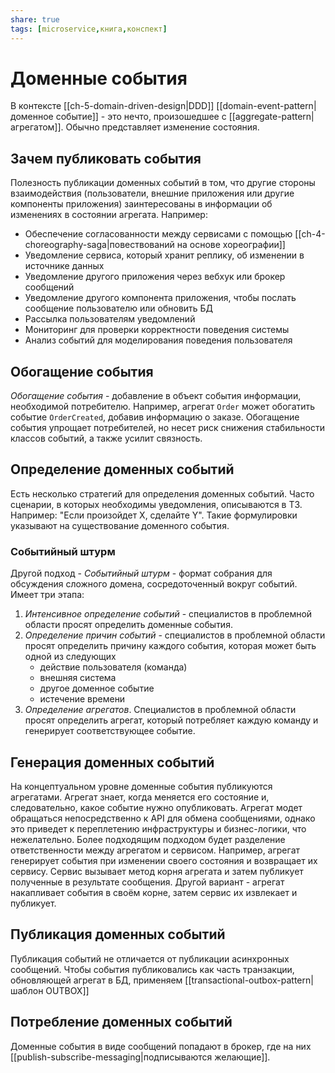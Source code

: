 ```yaml
---
share: true
tags: [microservice,книга,конспект]
---
```

# Доменные события
В контексте [[ch-5-domain-driven-design|DDD]] [[domain-event-pattern|доменное событие]] - это нечто, произошедшее с [[aggregate-pattern|агрегатом]]. Обычно представляет изменение состояния.
## Зачем публиковать события
Полезность публикации доменных событий в том, что другие стороны взаимодействия (пользователи, внешние приложения или другие компоненты приложения) заинтересованы в информации об изменениях в состоянии агрегата. Например:
- Обеспечение согласованности между сервисами с помощью [[ch-4-choreography-saga|повествований на основе хореографии]]
- Уведомление сервиса, который хранит реплику, об изменении в источнике данных
- Уведомление другого приложения через вебхук или брокер сообщений
- Уведомление другого компонента приложения, чтобы послать сообщение пользователю или обновить БД
- Рассылка пользователям уведомлений
- Мониторинг для проверки корректности поведения системы
- Анализ событий для моделирования поведения пользователя
## Обогащение события
*Обогащение события* - добавление в объект события информации, необходимой потребителю. Например, агрегат `Order` может обогатить событие `OrderCreated`, добавив информацию о заказе.
Обогащение события упрощает потребителей, но несет риск снижения стабильности классов событий, а также усилит связность.
## Определение доменных событий
Есть несколько стратегий для определения доменных событий. Часто сценарии, в которых необходимы уведомления, описываются в ТЗ. Например: "Если произойдет X, сделайте Y". Такие формулировки указывают на существование доменного события.
### Событийный штурм
Другой подход - *Событийный штурм* - формат собрания для обсуждения сложного домена, сосредоточенный вокруг событий. Имеет три этапа:
1. *Интенсивное определение событий* - специалистов в проблемной области просят определить доменные события.
2. *Определение причин событий* - специалистов в проблемной области просят определить причину каждого события, которая может быть одной из следующих
	- действие пользователя (команда)
	- внешняя система
	- другое доменное событие
	- истечение времени
3. *Определение агрегатов*. Специалистов в проблемной области просят определить агрегат, который потребляет каждую команду и генерирует соответствующее событие.
## Генерация доменных событий
На концептуальном уровне доменные события публикуются агрегатами. Агрегат знает, когда меняется его состояние и, следовательно, какое событие нужно опубликовать. Агрегат модет обращаться непосредственно к API для обмена сообщениями, однако это приведет к переплетению инфраструктуры и бизнес-логики, что нежелательно.
Более подходящим подходом будет разделение ответственности между агрегатом и сервисом. Например, агрегат генерирует события при изменении своего состояния и возвращает их сервису. Сервис вызывает метод корня агрегата и затем публикует полученные в результате сообщения.
Другой вариант - агрегат накапливает события в своём корне, затем сервис их извлекает и публикует.
## Публикация доменных событий
Публикация событий не отличается от публикации асинхронных сообщений. Чтобы события публиковались как часть транзакции, обновляющей агрегат в БД, применяем [[transactional-outbox-pattern|шаблон OUTBOX]]
## Потребление доменных событий
Доменные события в виде сообщений попадают в брокер, где на них [[publish-subscribe-messaging|подписываются желающие]].